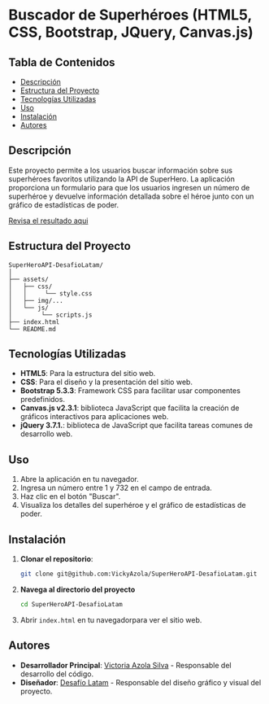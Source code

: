 # Buscador de Superhéroes (HTML5, CSS, Bootstrap, JQuery, Canvas.js)

## Tabla de Contenidos

- [Descripción](#descripción)
- [Estructura del Proyecto](#estructura-del-proyecto)
- [Tecnologías Utilizadas](#tecnologías-utilizadas)
- [Uso](#uso)
- [Instalación](#instalación)
- [Autores](#autores)

## Descripción

Este proyecto permite a los usuarios buscar información sobre sus superhéroes favoritos utilizando la API de SuperHero. 
La aplicación proporciona un formulario para que los usuarios ingresen un número de superhéroe y devuelve información 
detallada sobre el héroe junto con un gráfico de estadísticas de poder.

[Revisa el resultado aqui]()


## Estructura del Proyecto

```plaintext
SuperHeroAPI-DesafioLatam/
│
├── assets/
│   ├── css/
│   │     └── style.css
│   ├── img/...
│   └── js/
│        └── scripts.js
├── index.html
└── README.md
```

## Tecnologías Utilizadas

- **HTML5**: Para la estructura del sitio web.
- **CSS**: Para el diseño y la presentación del sitio web.
- **Bootstrap 5.3.3**: Framework CSS para facilitar usar componentes predefinidos.
- **Canvas.js v2.3.1**: biblioteca JavaScript que facilita la creación de gráficos interactivos para aplicaciones web.
- **jQuery 3.7.1.**: biblioteca de JavaScript que facilita tareas comunes de desarrollo web.

## Uso

1. Abre la aplicación en tu navegador.
2. Ingresa un número entre 1 y 732 en el campo de entrada.
3. Haz clic en el botón "Buscar".
4. Visualiza los detalles del superhéroe y el gráfico de estadísticas de poder.

## Instalación

1. **Clonar el repositorio**:
    ```bash
    git clone git@github.com:VickyAzola/SuperHeroAPI-DesafioLatam.git
    ```
2. **Navega al directorio del proyecto**
    ```bash
    cd SuperHeroAPI-DesafioLatam
    ```
3. Abrir `index.html` en tu navegadorpara ver el sitio web.

## Autores

- **Desarrollador Principal**: [Victoria Azola Silva](https://github.com/VickyAzola) - Responsable del desarrollo del código.
- **Diseñador**: [Desafío Latam](https://desafiolatam.com/admision/?utm_term=desafio%20latam&utm_campaign=Brand&utm_source=adwords&utm_medium=ppc&hsa_acc=1239562006&hsa_cam=16998643182&hsa_grp=136655824715&hsa_ad=596057942540&hsa_src=g&hsa_tgt=kwd-340546658839&hsa_kw=desafio%20latam&hsa_mt=b&hsa_net=adwords&hsa_ver=3&gad_source=1&gclid=CjwKCAjwvvmzBhA2EiwAtHVrbzEJGJPqUuTuFDuNIFtSh4eKqGXcLXmCO9u12vwlU553fGXV93Q5zxoCGmEQAvD_BwE) - Responsable del diseño gráfico y visual del proyecto.
